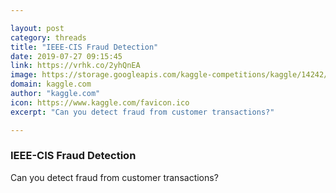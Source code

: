 ```yaml
---

layout: post
category: threads
title: "IEEE-CIS Fraud Detection"
date: 2019-07-27 09:15:45
link: https://vrhk.co/2yhQnEA
image: https://storage.googleapis.com/kaggle-competitions/kaggle/14242/logos/thumb76_76.png?t=2019-07-11-17-50-36
domain: kaggle.com
author: "kaggle.com"
icon: https://www.kaggle.com/favicon.ico
excerpt: "Can you detect fraud from customer transactions?"

---
```


### IEEE-CIS Fraud Detection

Can you detect fraud from customer transactions?